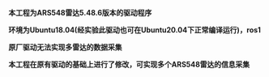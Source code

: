 **本工程为ARS548雷达5.48.6版本的驱动程序**

**环境为Ubuntu18.04(经实验此驱动也可在Ubuntu20.04下正常编译运行)，ros1** 

**原厂驱动无法实现多雷达的数据采集**

**本工程在原有驱动的基础上进行了修改，可实现多个ARS548雷达的信息采集**

